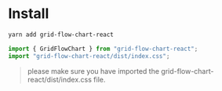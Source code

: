 # Install

```bash
yarn add grid-flow-chart-react
```

```javascript
import { GridFlowChart } from "grid-flow-chart-react";
import "grid-flow-chart-react/dist/index.css";
```

> please make sure you have imported the grid-flow-chart-react/dist/index.css file.

